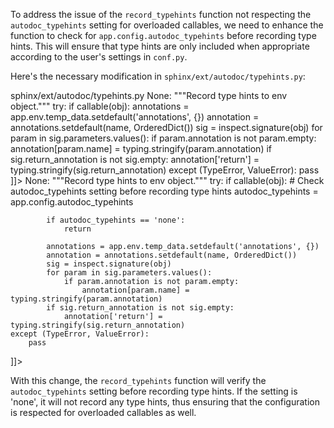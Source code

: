 To address the issue of the `record_typehints` function not respecting the `autodoc_typehints` setting for overloaded callables, we need to enhance the function to check for `app.config.autodoc_typehints` before recording type hints. This will ensure that type hints are only included when appropriate according to the user's settings in `conf.py`.

Here's the necessary modification in `sphinx/ext/autodoc/typehints.py`:

<change>
<file change-number-for-this-file="1">sphinx/ext/autodoc/typehints.py</file>
<original line-count="20" no-ellipsis="true"><![CDATA[
def record_typehints(app: Sphinx, objtype: str, name: str, obj: Any,
                     options: Dict, args: str, retann: str) -> None:
    """Record type hints to env object."""
    try:
        if callable(obj):
            annotations = app.env.temp_data.setdefault('annotations', {})
            annotation = annotations.setdefault(name, OrderedDict())
            sig = inspect.signature(obj)
            for param in sig.parameters.values():
                if param.annotation is not param.empty:
                    annotation[param.name] = typing.stringify(param.annotation)
            if sig.return_annotation is not sig.empty:
                annotation['return'] = typing.stringify(sig.return_annotation)
    except (TypeError, ValueError):
        pass
]]></original>
<modified no-ellipsis="true"><![CDATA[
def record_typehints(app: Sphinx, objtype: str, name: str, obj: Any,
                     options: Dict, args: str, retann: str) -> None:
    """Record type hints to env object."""
    try:
        if callable(obj):
            # Check autodoc_typehints setting before recording type hints
            autodoc_typehints = app.config.autodoc_typehints

            if autodoc_typehints == 'none':
                return

            annotations = app.env.temp_data.setdefault('annotations', {})
            annotation = annotations.setdefault(name, OrderedDict())
            sig = inspect.signature(obj)
            for param in sig.parameters.values():
                if param.annotation is not param.empty:
                    annotation[param.name] = typing.stringify(param.annotation)
            if sig.return_annotation is not sig.empty:
                annotation['return'] = typing.stringify(sig.return_annotation)
    except (TypeError, ValueError):
        pass
]]></modified>
</change>

With this change, the `record_typehints` function will verify the `autodoc_typehints` setting before recording type hints. If the setting is 'none', it will not record any type hints, thus ensuring that the configuration is respected for overloaded callables as well.